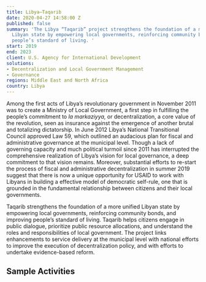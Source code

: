 ```yaml
---
title: Libya—Taqarib
date: 2020-04-27 14:58:00 Z
published: false
summary: 'The Libya “Taqarib” project strengthens the foundation of a more unified
  Libyan state by empowering local governments, reinforcing community bonds, and improving
  people’s standard of living. '
start: 2019
end: 2023
client: U.S. Agency for International Development
solutions:
- Decentralization and Local Government Management
- Governance
regions: Middle East and North Africa
country: Libya
---
```


Among the first acts of Libya’s revolutionary government in November 2011 was to create a Ministry of Local Government, a first step in fulfilling the people’s commitment to *la markaziyya,* or decentralization, a core value of the revolution, seen as insurance against the emergence of another brutal and totalizing dictatorship. In June 2012 Libya’s National Transitional Council approved Law 59, which outlined an audacious plan for fiscal and administrative governance at the municipal level. Though a lack of governing capacity and much political turmoil since 2011 has interrupted the comprehensive realization of Libya’s vision for local governance, a deep commitment to that vision remains.  Moreover, substantial efforts to re-start the process of fiscal and administrative decentralization in summer 2019 suggest that there is now a unique opportunity for USAID to work with Libyans in building a effective model of democratic self-rule, one that is grounded in the fundamental relationship between citizens and their local governments.

Taqarib strengthens the foundation of a more unified Libyan state by empowering local governments, reinforcing community bonds, and improving people’s standard of living. Taqarib helps citizens engage in public dialogue, prioritize public resource allocations, and understand the roles and responsibilities of local government. The project links enhancements to service delivery at the municipal level with national efforts to improve the execution of decentralization policy, and with efforts to undertake evidence-based reform. 

## Sample Activities
